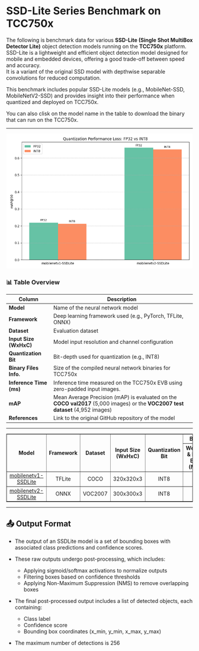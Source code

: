 # SSD-Lite Series Benchmark on TCC750x

The following is benchmark data for various **SSD-Lite (Single Shot MultiBox Detector Lite)** object detection models running on the **TCC750x** platform.  
SSD-Lite is a lightweight and efficient object detection model designed for mobile and embedded devices, offering a good trade-off between speed and accuracy.  
It is a variant of the original SSD model with depthwise separable convolutions for reduced computation.

This benchmark includes popular SSD-Lite models (e.g., MobileNet-SSD, MobileNetV2-SSD) and provides insight into their performance when quantized and deployed on TCC750x.

You can also clisk on the model name in the table to download the binary that can run on the TCC750x.

---

![SSDLite Model Performance](../../../docs/image/SSDLite_performance.png)

### 📊 Table Overview

| Column                    | Description                                                                 |
|--------------------------|-----------------------------------------------------------------------------|
| **Model**                | Name of the neural network model     |
| **Framework**            | Deep learning framework used (e.g., PyTorch, TFLite, ONNX)                  |
| **Dataset**              | Evaluation dataset                                                           |
| **Input Size (WxHxC)**   | Model input resolution and channel configuration                            |
| **Quantization Bit**     | Bit-depth used for quantization (e.g., INT8)                                |
| **Binary Files Info.**   | Size of the compiled neural network binaries for TCC750x                    |
| **Inference Time (ms)**  | Inference time measured on the TCC750x EVB using zero-padded input images.                               |
| **mAP**             | Mean Average Precision (mAP) is evaluated on the **COCO val2017** (5,000 images) or the **VOC2007 test dataset** (4,952 images)                    |
| **References**           | Link to the original GitHub repository of the model                         |

---

<table border="1" cellspacing="0" cellpadding="5">
    <thead>
        <tr>
            <th align="center" rowspan="2" colspan="1">Model</th>
            <th rowspan="2">Framework</th>
            <th rowspan="2">Dataset</th>
            <th rowspan="2">Input Size (WxHxC)</th>
            <th rowspan="2">Quantization Bit</th>
            <th colspan="2">Binary Files Info.</th>
            <th rowspan="2">Inference Time(ms)</th>
            <th colspan="2">mAP@50-95</th>
            <th th align="center" colspan="2">mAP@50</th>
            <th rowspan="2">References</th>
        </tr>
        <tr>
            <th>Weight & Bias Bin.(MB)</th>
            <th>Command Bin.(KB)</th>
            <th>FP32</th>
            <th>INT8</th>
            <th>FP32</th>
            <th>INT8</th>
        </tr>
    </thead>
    <tbody>
        <tr>
            <td align="center" class="variant"><a href="./lite-model_ssd_mobilenet_v1_100_320_fp32_nms_1/">mobilenetv1-SSDLite</a></td>
            <td align="center">TFLite</td> <!-- Framework -->
            <td align="center">COCO</td> <!-- Detections/DataSet -->
            <td align="center">320x320x3</td> <!-- Input Size (WxHxC) -->
            <td align="center">INT8</td> <!-- Quantization Bit -->
            <td align="center">8</td> <!-- Compiled NN Information: Weight, Bias Binary Size(MB) -->
            <td align="center">44</td> <!-- Compiled NN Information: Command Binary Size(KB) -->
            <td align="center">2.54</td> <!-- Inference Time(msec): EVB -->
            <td align="center">0.219</td> <!-- Evaluation Result: FP32 -->
            <td align="center">0.212</td> <!-- Evaluation Result: INT8 -->
            <td align="center">0.376</td> <!-- Evaluation Result: FP32 IoU=0.50 -->
            <td align="center">0.367</td> <!-- Evaluation Result: INT8 IoU=0.50 -->
            <td align="center"><a href="https://tfhub.dev/iree/lite-model/ssd_mobilenet_v1_100_320/fp32/nms/1">GitHub<a></td> <!-- References: Link -->
        </tr>
        <tr>
            <td align="center" class="variant"><a href="./mb2_ssd_lite/">mobilenetv2-SSDLite</a></td> <!-- Model -->
            <td align="center">ONNX</td> <!-- Framework -->
            <td align="center">VOC2007</td> <!-- Detections/DataSet -->
            <td align="center">300x300x3</td> <!-- Input Size (WxHxC) -->
            <td align="center">INT8</td> <!-- Quantization Bit -->
            <td align="center">4</td> <!-- Compiled NN Information: Weight, Bias Binary Size(MB) -->
            <td align="center">56</td> <!-- Compiled NN Information: Command Binary Size(KB) -->
            <td align="center">2.08</td> <!-- Inference Time(msec): EVB -->
            <td align="center">-</td> <!-- Evaluation Result: FP32 -->
            <td align="center">-</td> <!-- Evaluation Result: INT8 -->
            <td align="center">0.661</td> <!-- Evaluation Result: FP32 IoU=0.50 -->
            <td align="center">0.651</td> <!-- Evaluation Result: INT8 IoU=0.50 -->
            <td align="center"><a href="https://github.com/openedges/pytorch-ssd">GitHub<a></td> <!-- References: Link -->
        </tr>
    </tbody>
</table>

---

## 📤 Output Format

- The output of an SSDLite model is a set of bounding boxes with associated class predictions and confidence scores.
- These raw outputs undergo post-processing, which includes:
  - Applying sigmoid/softmax activations to normalize outputs
  - Filtering boxes based on confidence thresholds
  - Applying Non-Maximum Suppression (NMS) to remove overlapping boxes

- The final post-processed output includes a list of detected objects, each containing:
  - Class label
  - Confidence score
  - Bounding box coordinates (x_min, y_min, x_max, y_max)
    
- The maximum number of detections is 256

